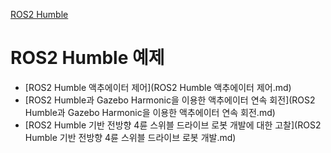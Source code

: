 [ROS2 Humble](../index.md)
# ROS2 Humble 예제

- [ROS2 Humble 액추에이터 제어](ROS2 Humble 액추에이터 제어.md)
- [ROS2 Humble과 Gazebo Harmonic을 이용한 액추에이터 연속 회전](ROS2 Humble과 Gazebo Harmonic을 이용한 액추에이터 연속 회전.md)
- [ROS2 Humble 기반 전방향 4륜 스위블 드라이브 로봇 개발에 대한 고찰](ROS2 Humble 기반 전방향 4륜 스위블 드라이브 로봇 개발.md)

